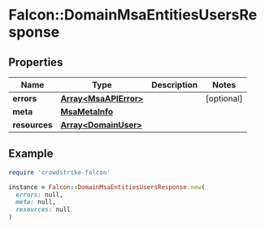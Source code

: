 # Falcon::DomainMsaEntitiesUsersResponse

## Properties

| Name | Type | Description | Notes |
| ---- | ---- | ----------- | ----- |
| **errors** | [**Array&lt;MsaAPIError&gt;**](MsaAPIError.md) |  | [optional] |
| **meta** | [**MsaMetaInfo**](MsaMetaInfo.md) |  |  |
| **resources** | [**Array&lt;DomainUser&gt;**](DomainUser.md) |  |  |

## Example

```ruby
require 'crowdstrike-falcon'

instance = Falcon::DomainMsaEntitiesUsersResponse.new(
  errors: null,
  meta: null,
  resources: null
)
```

